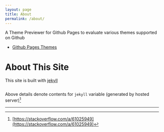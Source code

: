 ```yaml
---
layout: page
title: About
permalink: /about/
---
```


A Theme Previewer for Github Pages to evaluate various themes supported on Github

+ [Github Pages Themes](https://pages.github.com/themes/)

# About This Site

This site is built with <a href="https://www.jekyllrb.com">jekyll</a>

<pre id="jekyll-debug"></pre>
<script>
 var obj = JSON.parse(decodeURIComponent("{{ jekyll | jsonify | uri_escape }}"));
 var prettyJson = JSON.stringify(obj, null, 4);  // Pretty-printed JSON (indented 4 spaces).
 document.getElementById("jekyll-debug").textContent = prettyJson;
</script>

Above details denote contents for `jekyll` variable (generated by hosted server)[^debug-jekyll-var]
<hr/>

[^debug-jekyll-var]: [https://stackoverflow.com/a/61025949](https://stackoverflow.com/a/61025949)
